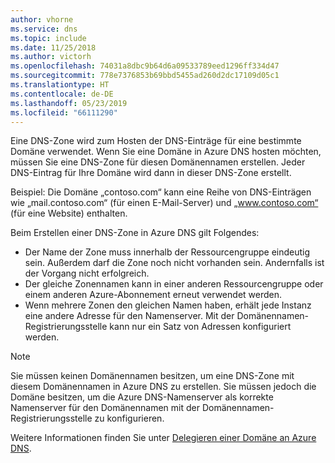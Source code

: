 ```yaml
---
author: vhorne
ms.service: dns
ms.topic: include
ms.date: 11/25/2018
ms.author: victorh
ms.openlocfilehash: 74031a8dbc9b64d6a09533789eed1296ff334d47
ms.sourcegitcommit: 778e7376853b69bbd5455ad260d2dc17109d05c1
ms.translationtype: HT
ms.contentlocale: de-DE
ms.lasthandoff: 05/23/2019
ms.locfileid: "66111290"
---
```

Eine DNS-Zone wird zum Hosten der DNS-Einträge für eine bestimmte Domäne verwendet. Wenn Sie eine Domäne in Azure DNS hosten möchten, müssen Sie eine DNS-Zone für diesen Domänennamen erstellen. Jeder DNS-Eintrag für Ihre Domäne wird dann in dieser DNS-Zone erstellt.

Beispiel: Die Domäne „contoso.com“ kann eine Reihe von DNS-Einträgen wie „mail.contoso.com“ (für einen E-Mail-Server) und „www.contoso.com“ (für eine Website) enthalten.

Beim Erstellen einer DNS-Zone in Azure DNS gilt Folgendes:

* Der Name der Zone muss innerhalb der Ressourcengruppe eindeutig sein. Außerdem darf die Zone noch nicht vorhanden sein. Andernfalls ist der Vorgang nicht erfolgreich.
* Der gleiche Zonennamen kann in einer anderen Ressourcengruppe oder einem anderen Azure-Abonnement erneut verwendet werden.
* Wenn mehrere Zonen den gleichen Namen haben, erhält jede Instanz eine andere Adresse für den Namenserver. Mit der Domänennamen-Registrierungsstelle kann nur ein Satz von Adressen konfiguriert werden.

> [!NOTE]
> Sie müssen keinen Domänennamen besitzen, um eine DNS-Zone mit diesem Domänennamen in Azure DNS zu erstellen. Sie müssen jedoch die Domäne besitzen, um die Azure DNS-Namenserver als korrekte Namenserver für den Domänennamen mit der Domänennamen-Registrierungsstelle zu konfigurieren.
> 
> Weitere Informationen finden Sie unter [Delegieren einer Domäne an Azure DNS](../articles/dns/dns-domain-delegation.md).
